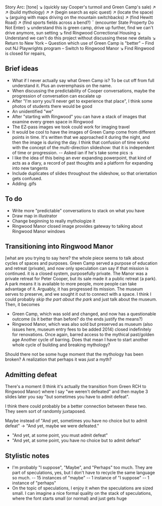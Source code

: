 Story Arc:
[tone]
↘ (quickly say Cooper's turmoil and Green Camp's sale)
↗ ↗ (build mythology)
↗ ↗ (begin search as epic quest)
↗ (locate the space)
↘ (arguing with maps driving on the mountain switchbacks)
↗ (find Hewitt Road)
↗ (find sports fields across a bend?)
¯ (encounter State Property Do Not Enter)
↘ understand this is green camp, drive up further, find we can't drive anymore, sun setting
↘ find Ringwood Correctional Housing 
↘ Understand we can't do this project without discussing these new details
↘ Return to New York
– Question which use of Green Camp is "better"
– Find out NJ Playwrights program
– Switch to Ringwood Manor
↘ Find Ringwood is closed for repairs, 

## Brief ideas
- What if I never actually say what Green Camp is? To be cut off from full understand it. Plus an overemphasis on the name. 
- When discussing the predictability of Cooper conversations, maybe the progression of conversation can escalate up
- After "I'm sorry you'll never get to experience that place", I think some photos of students there would be good
- An unidentified "we" 
- After "starting with Ringwood" you can have a stack of images that examine every green space in Ringwood
- The EZ-pass images we took could work for imaging travel 
- It would be cool to have the images of Green Camp come from different points in time. It's written that we approached it during the night, and then the image is during the day. I think that confusion of time works with the concept of the multi-direction slideshow: that it is independent of time or progression. 
-- Asked ian if he's take some pics :s
- I like the idea of this being an ever expanding powerpoint, that kind of acts as a diary, a record of past thoughts and a platform for expanding into new tangents
- Include duplicates of slides throughout the slideshow, so that orientation gets confused.
- Adding .gifs

## To do
- Write more "predictable" conversations to stack on what you have
- Draw map in illustrator
- Change beginning to really mythologize it
- Ringwood Manor closed image provides gateway to talking about Ringwood Manor windows

## Transitioning into Ringwood Manor
[what are you trying to say here? the whole piece seems to talk about cycles of spaces and purposes. Green Camp served a purpose of education and retreat (private), and now only speculation can say if that mission is continued. it is a closed system, purposefully private. The Manor was a private retreat for Peter Cooper, but its sale made it a public retreat (a park). A park means it is available to more people, more people can take advantage of it. Arguably, it has progressed its mission. The museum serves to preserve, and we sought it out to connect with a space. I think I could probably *skip the part about the park* and just talk about the museum. Then, it becomes 
- Green Camp, which was sold and changed, and now has a questionable outcome (is it better than before? do the ends justify the means?)
- Ringwood Manor, which was also sold but preserved as museum (also issues here, museum entry fees to be added 2014) closed indefinitely for renovations. Once again, barred access to the mythical past/golden age
Another cycle of barring. Does that mean I have to start another whole cycle of building and breaking mythology?

Should there not be some huge moment that the mythology has been broken? A realization that perhaps it was *just* a myth?

## Admitting defeat
There's a moment (I think it's actually the transition from Green RCH to Ringwood Manor) where I say "we weren't defeated" and then maybe 3 slides later you say "but sometimes you have to admit defeat".

I think there could probably be a better connection between these two. They seem sort of randomly juxtaposed. 

Maybe instead of "And yet, sometimes you have no choice but to admit defeat" → "And yet, maybe we were defeated." 
- "And yet, at some point, you must admit defeat"
- "And yet, at some point, you have no choice but to admit defeat"

## Stylistic notes
- I'm probably "I suppose", "Maybe", and "Perhaps" too much. They are part of speculations, yes, but I don't have to recycle the same language so much.
-- 15 instances of "maybe"
-- 1 instance of "I suppose"
-- 1 instance of "perhaps"
- On the topic of speculations, I enjoy it when the speculations are sized small. I can imagine a nice formal quality on the stack of speculations, where the font starts small (or normal) and just gets huge